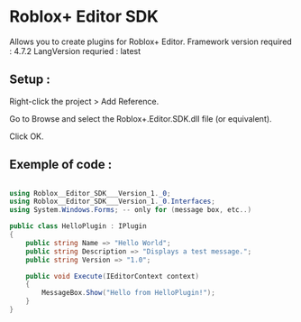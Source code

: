 # Roblox+ Editor SDK

Allows you to create plugins for Roblox+ Editor.
Framework version required : 4.7.2
LangVersion requried : latest

## Setup :

Right-click the project > Add Reference.

Go to Browse and select the Roblox+.Editor.SDK.dll file (or equivalent).

Click OK.

## Exemple of code :

```csharp

using Roblox__Editor_SDK___Version_1._0;
using Roblox__Editor_SDK___Version_1._0.Interfaces;
using System.Windows.Forms; -- only for (message box, etc..)

public class HelloPlugin : IPlugin
{
    public string Name => "Hello World";
    public string Description => "Displays a test message.";
    public string Version => "1.0";

    public void Execute(IEditorContext context)
    {
        MessageBox.Show("Hello from HelloPlugin!");
    }
}
